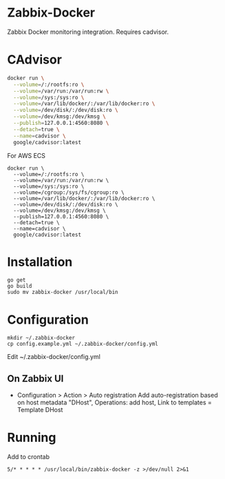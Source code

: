 Zabbix-Docker
===========================================

Zabbix Docker monitoring integration. Requires cadvisor.

# CAdvisor

```bash
docker run \
  --volume=/:/rootfs:ro \
  --volume=/var/run:/var/run:rw \
  --volume=/sys:/sys:ro \
  --volume=/var/lib/docker/:/var/lib/docker:ro \
  --volume=/dev/disk/:/dev/disk:ro \
  --volume=/dev/kmsg:/dev/kmsg \
  --publish=127.0.0.1:4560:8080 \
  --detach=true \
  --name=cadvisor \
  google/cadvisor:latest
```

For AWS ECS
```
docker run \
  --volume=/:/rootfs:ro \
  --volume=/var/run:/var/run:rw \
  --volume=/sys:/sys:ro \
  --volume=/cgroup:/sys/fs/cgroup:ro \
  --volume=/var/lib/docker/:/var/lib/docker:ro \
  --volume=/dev/disk/:/dev/disk:ro \
  --volume=/dev/kmsg:/dev/kmsg \
  --publish=127.0.0.1:4560:8080 \
  --detach=true \
  --name=cadvisor \
  google/cadvisor:latest
```

# Installation

```
go get
go build
sudo mv zabbix-docker /usr/local/bin
```

# Configuration

```
mkdir ~/.zabbix-docker
cp config.example.yml ~/.zabbix-docker/config.yml
```
Edit ~/.zabbix-docker/config.yml

## On Zabbix UI

- Configuration > Action > Auto registration
Add auto-registration based on host metadata "DHost", Operations: add
  host, Link to templates = Template DHost

# Running

Add to crontab

```
5/* * * * * /usr/local/bin/zabbix-docker -z >/dev/null 2>&1
```
